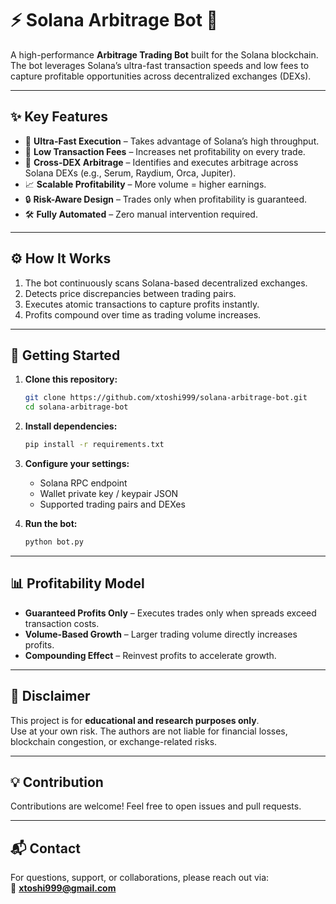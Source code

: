 # ⚡ Solana Arbitrage Bot 🤖  

A high-performance **Arbitrage Trading Bot** built for the Solana blockchain.  
The bot leverages Solana’s ultra-fast transaction speeds and low fees to capture profitable opportunities across decentralized exchanges (DEXs).  

---

## ✨ Key Features  

- 🚀 **Ultra-Fast Execution** – Takes advantage of Solana’s high throughput.  
- 💸 **Low Transaction Fees** – Increases net profitability on every trade.  
- 🔄 **Cross-DEX Arbitrage** – Identifies and executes arbitrage across Solana DEXs (e.g., Serum, Raydium, Orca, Jupiter).  
- 📈 **Scalable Profitability** – More volume = higher earnings.  
- 🔒 **Risk-Aware Design** – Trades only when profitability is guaranteed.  
- 🛠 **Fully Automated** – Zero manual intervention required.  

---

## ⚙️ How It Works  

1. The bot continuously scans Solana-based decentralized exchanges.  
2. Detects price discrepancies between trading pairs.  
3. Executes atomic transactions to capture profits instantly.  
4. Profits compound over time as trading volume increases.  

---

## 🚀 Getting Started  

1. **Clone this repository:**  
   ```bash
   git clone https://github.com/xtoshi999/solana-arbitrage-bot.git
   cd solana-arbitrage-bot
   ```  

2. **Install dependencies:**  
   ```bash
   pip install -r requirements.txt
   ```  

3. **Configure your settings:**  
   - Solana RPC endpoint  
   - Wallet private key / keypair JSON  
   - Supported trading pairs and DEXes  

4. **Run the bot:**  
   ```bash
   python bot.py
   ```  

---

## 📊 Profitability Model  

- **Guaranteed Profits Only** – Executes trades only when spreads exceed transaction costs.  
- **Volume-Based Growth** – Larger trading volume directly increases profits.  
- **Compounding Effect** – Reinvest profits to accelerate growth.  

---

## 📌 Disclaimer  

This project is for **educational and research purposes only**.  
Use at your own risk. The authors are not liable for financial losses, blockchain congestion, or exchange-related risks.  

---

## 💡 Contribution  

Contributions are welcome! Feel free to open issues and pull requests.  

---

## 📬 Contact  

For questions, support, or collaborations, please reach out via:  
📧 **xtoshi999@gmail.com**  
